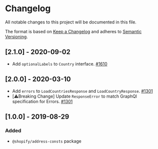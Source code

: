 # Changelog

All notable changes to this project will be documented in this file.

The format is based on [Keep a Changelog](http://keepachangelog.com/en/1.0.0/)
and adheres to [Semantic Versioning](http://semver.org/spec/v2.0.0.html).

## [2.1.0] - 2020-09-02

- Add `optionalLabels` to `Country` interface. [#1610](https://github.com/Shopify/quilt/pull/1610)

## [2.0.0] - 2020-03-10

- Add `errors` to `LoadCountriesResponse` and `LoadCountryResponse`. [#1301](https://github.com/Shopify/quilt/pull/1301)
- [⚠️Breaking Change] Update `ResponseError` to match GraphQl specification for Errors. [#1301](https://github.com/Shopify/quilt/pull/1301)

## [1.0.0] - 2019-08-29

### Added

- `@shopify/address-consts` package
